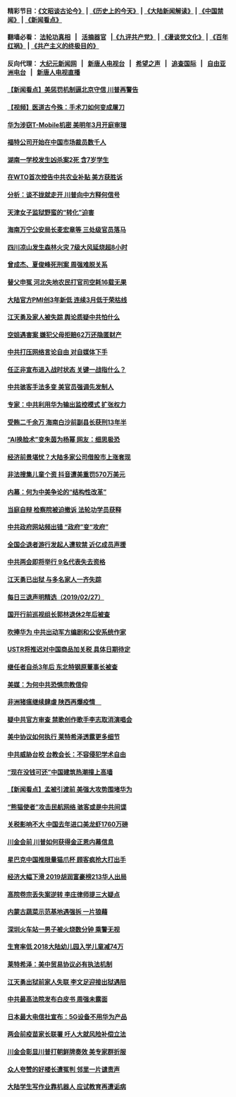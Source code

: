 #### 精彩节目：[《文昭谈古论今》](http://155.138.205.71/wenzhao) | [《历史上的今天》](http://155.138.205.71/today-in-history) | [《大陆新闻解读》](http://155.138.205.71/ntdtv-comedy) | [《中国禁闻》](http://155.138.205.71/ntdtv-news) | [《新闻看点》](http://155.138.205.71/news-insight) 

 #### 翻墙必看： [法轮功真相](http://155.138.205.71:10000/videos/truth.html) &nbsp;&nbsp;|&nbsp;&nbsp; [活摘器官](http://155.138.205.71:10000/videos/res/Organs/) &nbsp;&nbsp;|[《九评共产党》](http://155.138.205.71:10000/videos/jiuping) | [《漫谈党文化》](http://155.138.205.71:10000/videos/mtdwh) | [《百年红祸》](http://155.138.205.71:10000/videos/bnhh) | [《共产主义的终极目的》](http://155.138.205.71:10000/videos/res/zjmd) 

 #### 反向代理： [大纪元新闻网](http://155.138.205.71:10080/) &nbsp;&nbsp;|&nbsp;&nbsp; [新唐人电视台](http://155.138.205.71:8000/) &nbsp;&nbsp;|&nbsp;&nbsp; [希望之声](http://155.138.205.71:8200/) &nbsp;&nbsp;|&nbsp;&nbsp; [追查国际](http://155.138.205.71:10010/) &nbsp;&nbsp;|&nbsp;&nbsp; [自由亚洲电台](http://155.138.205.71:9800/) &nbsp;&nbsp;|&nbsp;&nbsp; [新唐人电视直播](http://155.138.205.71/) 

#### [【新闻看点】美惩罚机制逼北京守信 川普再警告](../pages/nsc413/n11079954.md?t=02282136) 

#### [【视频】医道古今殊：手术刀如何变成屠刀](../pages/nsc413/n11002211.md?t=02282136) 

#### [华为涉窃T-Mobile机密 美明年3月开庭审理](../pages/nsc413/n11080311.md?t=02282136) 

#### [福特公司开始在中国市场裁员数千人](../pages/nsc413/n11080230.md?t=02282136) 

#### [湖南一学校发生凶杀案2死 含7岁学生](../pages/nsc413/n11080277.md?t=02282136) 

#### [在WTO首次控告中共农业补贴 美方获胜诉](../pages/nsc413/n11080207.md?t=02282136) 

#### [分析：谈不拢就走开 川普向中方释何信号](../pages/nsc413/n11080054.md?t=02282136) 

#### [天津女子监狱野蛮的“转化”迫害](../pages/nsc413/n11072245.md?t=02282136) 


#### [海南万宁公安局长麦宏章等 三处级官员落马](../pages/nsc413/n11079671.md?t=02282136) 

#### [四川凉山发生森林火灾 7级大风延烧超8小时](../pages/nsc413/n11079637.md?t=02282136) 

#### [曾成杰、夏俊峰死刑案 周强难脱关系](../pages/nsc413/n11079433.md?t=02282136) 

#### [替父申冤 河北失地农民打官司空耗16载无果](../pages/nsc413/n11078806.md?t=02282136) 

#### [大陆官方PMI创3年新低 连续3月低于荣枯线](../pages/nsc413/n11079301.md?t=02282136) 

#### [江天勇及家人被失踪 舆论质疑中共怕什么](../pages/nsc413/n11079712.md?t=02282136) 

#### [空姐遇害案 嫌犯父母拒赔62万还隐匿财产](../pages/nsc413/n11078914.md?t=02282136) 

#### [中共打压网络言论自由 对自媒体下手](../pages/nsc413/n11078793.md?t=02282136) 

#### [任正非宣布进入战时状态 关键一战指什么？](../pages/nsc413/n11079087.md?t=02282136) 

#### [中共骇客手法多变 美官员强调先发制人](../pages/nsc413/n11078818.md?t=02282136) 

#### [专家：中共利用华为输出监控模式 扩张权力](../pages/nsc413/n11077547.md?t=02282136) 

#### [受贿二千余万 海南白沙前副县长获刑13年半](../pages/nsc413/n11078567.md?t=02282136) 

#### [“AI换脸术”变朱茵为杨幂 网友：细思极恐](../pages/nsc413/n11078048.md?t=02282136) 

#### [经济前景堪忧？大陆多家公司借股市上涨套现](../pages/nsc413/n11078099.md?t=02282136) 

#### [非法搜集儿童个资 抖音遭美重罚570万美元](../pages/nsc413/n11078651.md?t=02282136) 

#### [内幕：何为中美争论的“结构性改革”](../pages/nsc413/n11078016.md?t=02282136) 

#### [当庭自辩 检察院被迫撤诉 法轮功学员获释](../pages/nsc413/n11076700.md?t=02282136) 

#### [中共政府网站频出错 “政府”变“攻府”](../pages/nsc413/n11078430.md?t=02282136) 

#### [全国企退者游行发起人遭软禁 近亿成员声援](../pages/nsc413/n11078517.md?t=02282136) 

#### [中共两会即将举行 9名代表失去资格](../pages/nsc413/n11078454.md?t=02282136) 

#### [江天勇已出狱 与多名家人一齐失踪](../pages/nsc413/n11078423.md?t=02282136) 

#### [每日三退声明精选（2019/02/27）](../pages/nsc413/n11078575.md?t=02282136) 

#### [国开行前巡视组长郭林退休2年后被查](../pages/nsc413/n11078238.md?t=02282136) 

#### [吹捧华为 中共出动军方编剧和公安系统作家](../pages/nsc413/n11078054.md?t=02282136) 

#### [USTR将推迟对中国商品加关税 具体日期待定](../pages/nsc413/n11078065.md?t=02282136) 

#### [继任者自杀3年后 东北特钢原董事长被查](../pages/nsc413/n11078091.md?t=02282136) 

#### [美媒：为何中共恐惧宗教信仰](../pages/nsc413/n11077667.md?t=02282136) 

#### [非洲猪瘟继续肆虐 陕西再爆疫情　](../pages/nsc413/n11077703.md?t=02282136) 

#### [疑中共官方审查 禁歌创作歌手李志取消演唱会](../pages/nsc413/n11077525.md?t=02282136) 

#### [美中协议如何执行 莱特希泽透露更多细节](../pages/nsc413/n11077895.md?t=02282136) 

#### [中共威胁台校 台教会长：不容侵犯学术自由](../pages/nsc413/n11076819.md?t=02282136) 

#### [“现在没钱可还”中国建筑热潮撞上高墙](../pages/nsc413/n11077281.md?t=02282136) 

#### [【新闻看点】孟被引渡前 美强大攻势围堵华为](../pages/nsc413/n11077529.md?t=02282136) 

#### [“熊猫使者”攻击民航网络 骇客或是中共间谍](../pages/nsc413/n11077876.md?t=02282136) 

#### [关税影响不大 中国去年进口美龙虾1760万磅](../pages/nsc413/n11077572.md?t=02282136) 

#### [川金会前 川普如何获得金正恩内幕信息](../pages/nsc413/n11077790.md?t=02282136) 

#### [星巴克中国推限量猫爪杯 顾客疯抢大打出手](../pages/nsc413/n11077445.md?t=02282136) 

#### [经济大幅下滑 2019胡润富豪榜213华人出局](../pages/nsc413/n11077154.md?t=02282136) 

#### [高院卷宗丢失案逆转 李庄律师提三大疑点](../pages/nsc413/n11077347.md?t=02282136) 

#### [内蒙古蔬菜示范基地遇强拆 一片狼藉](../pages/nsc413/n11077581.md?t=02282136) 

#### [深圳火车站一男子被火烧数分钟 乘警无视](../pages/nsc413/n11077487.md?t=02282136) 

#### [生育率低 2018大陆幼儿园入学儿童减74万](../pages/nsc413/n11077185.md?t=02282136) 

#### [莱特希泽：美中贸易协议必有执法机制](../pages/nsc413/n11077336.md?t=02282136) 

#### [江天勇出狱前家人失联 李文足迎接出狱遇阻](../pages/nsc413/n11077327.md?t=02282136) 

#### [中共最高法院发布白皮书 周强未露面](../pages/nsc413/n11077300.md?t=02282136) 

#### [日本最大电信社宣布：5G设备不用华为产品](../pages/nsc413/n11076644.md?t=02282136) 

#### [两会前疫苗家长联署 吁人大就风险补偿立法](../pages/nsc413/n11072297.md?t=02282136) 

#### [川金会彰显川普打朝鲜牌奏效 美专家群折服](../pages/nsc413/n11076128.md?t=02282136) 


#### [众人夸赞的好楼长遭冤判 邻里一片谴责声](../pages/nsc413/n11073042.md?t=02282136) 

#### [大陆学生写作业靠机器人 应试教育再遭诟病](../pages/nsc413/n11075320.md?t=02282136) 

